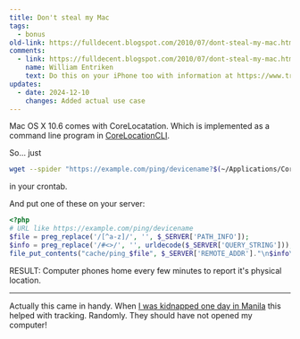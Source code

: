 ```yaml
---
title: Don't steal my Mac
tags:
  - bonus
old-link: https://fulldecent.blogspot.com/2010/07/dont-steal-my-mac.html
comments:
  - link: https://fulldecent.blogspot.com/2010/07/dont-steal-my-mac.html#comment-4794529858096537754
    name: William Entriken
    text: Do this on your iPhone too with information at https://www.tralfamadore.com/2008/08/location-tracking-using-relocatable.html
updates:
  - date: 2024-12-10
    changes: Added actual use case
---
```


Mac OS X 10.6 comes with CoreLocatation. Which is implemented as a command line program in [CoreLocationCLI](https://github.com/fulldecent/corelocationcli).

So... just

```sh
wget --spider "https://example.com/ping/devicename?$(~/Applications/CoreLocationCLI -once)" 2> /dev/null
```

in your crontab.

And put one of these on your server:

```php
<?php
# URL like https://example.com/ping/devicename
$file = preg_replace('/[^a-z]/', '', $_SERVER['PATH_INFO']);
$info = preg_replace('/#<>/', '', urldecode($_SERVER['QUERY_STRING']));
file_put_contents("cache/ping_$file", $_SERVER['REMOTE_ADDR']."\n$info\n");
```

RESULT: Computer phones home every few minutes to report it's physical location.

---

Actually this came in handy. When [I was kidnapped one day in Manila](https://fulldecent.blogspot.com/2017/08/i-was-kidnapped-in-manila-and-lived-to.html) this helped with tracking. Randomly. They should have not opened my computer!
